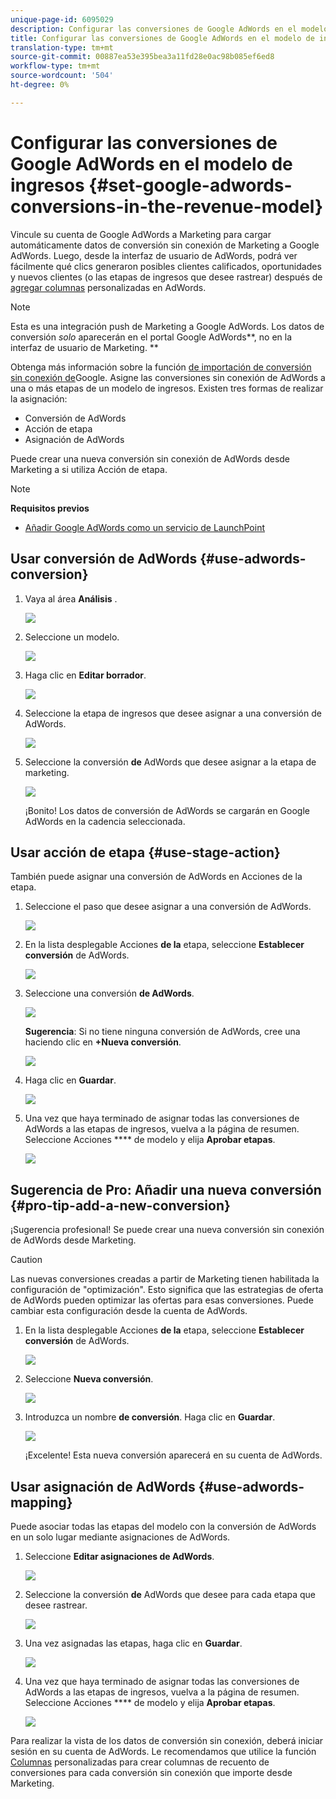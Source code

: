 ```yaml
---
unique-page-id: 6095029
description: Configurar las conversiones de Google AdWords en el modelo de ingresos - Documentos de marketing - Documentación del producto
title: Configurar las conversiones de Google AdWords en el modelo de ingresos
translation-type: tm+mt
source-git-commit: 00887ea53e395bea3a11fd28e0ac98b085ef6ed8
workflow-type: tm+mt
source-wordcount: '504'
ht-degree: 0%

---
```



# Configurar las conversiones de Google AdWords en el modelo de ingresos {#set-google-adwords-conversions-in-the-revenue-model}

Vincule su cuenta de Google AdWords a Marketing para cargar automáticamente datos de conversión sin conexión de Marketing a Google AdWords. Luego, desde la interfaz de usuario de AdWords, podrá ver fácilmente qué clics generaron posibles clientes calificados, oportunidades y nuevos clientes (o las etapas de ingresos que desee rastrear) después de [agregar columnas](https://support.google.com/adwords/answer/3073556) personalizadas en AdWords.

>[!NOTE]
>
>Esta es una integración push de Marketing a Google AdWords. Los datos de conversión *solo* aparecerán en el portal Google AdWords**, no en la interfaz de usuario de Marketing. **

Obtenga más información sobre la función [de importación de conversión sin conexión de](https://support.google.com/adwords/answer/2998031?hl=en)Google.  Asigne las conversiones sin conexión de AdWords a una o más etapas de un modelo de ingresos. Existen tres formas de realizar la asignación:

* Conversión de AdWords
* Acción de etapa
* Asignación de AdWords

Puede crear una nueva conversión sin conexión de AdWords desde Marketing a si utiliza Acción de etapa.

>[!NOTE]
>
>**Requisitos previos**
>
>* [Añadir Google AdWords como un servicio de LaunchPoint](../../../../product-docs/administration/additional-integrations/add-google-adwords-as-a-launchpoint-service.md)

>



## Usar conversión de AdWords {#use-adwords-conversion}

1. Vaya al área **Análisis** .

   ![](assets/image2015-2-23-18-3a9-3a34.png)

1. Seleccione un modelo.

   ![](assets/image2015-2-23-18-3a3-3a12.png)

1. Haga clic en **Editar borrador**.

   ![](assets/image2015-3-10-15-3a3-3a20.png)

1. Seleccione la etapa de ingresos que desee asignar a una conversión de AdWords.

   ![](assets/image2015-2-26-16-3a40-3a2.png)

1. Seleccione la conversión **de** AdWords que desee asignar a la etapa de marketing.

   ![](assets/image2015-2-26-16-3a46-3a15.png)

   ¡Bonito! Los datos de conversión de AdWords se cargarán en Google AdWords en la cadencia seleccionada.

## Usar acción de etapa {#use-stage-action}

También puede asignar una conversión de AdWords en Acciones de la etapa.

1. Seleccione el paso que desee asignar a una conversión de AdWords.

   ![](assets/image2015-2-26-16-3a40-3a2.png)

1. En la lista desplegable Acciones **de la** etapa, seleccione **Establecer conversión** de AdWords.

   ![](assets/image2015-2-26-16-3a52-3a24.png)

1. Seleccione una conversión **de AdWords**.

   ![](assets/image2015-2-26-16-3a54-3a47.png)

   **Sugerencia**: Si no tiene ninguna conversión de AdWords, cree una haciendo clic en **+Nueva conversión**.

   ![](assets/image2015-2-26-21-3a22-3a10.png)

1. Haga clic en **Guardar**.

   ![](assets/image2015-2-26-16-3a56-3a2.png)

1. Una vez que haya terminado de asignar todas las conversiones de AdWords a las etapas de ingresos, vuelva a la página de resumen. Seleccione Acciones **** de modelo y elija **Aprobar etapas**.

   ![](assets/image2015-2-27-12-3a20-3a20.png)

## Sugerencia de Pro: Añadir una nueva conversión {#pro-tip-add-a-new-conversion}

¡Sugerencia profesional! Se puede crear una nueva conversión sin conexión de AdWords desde Marketing.

>[!CAUTION]
>
>Las nuevas conversiones creadas a partir de Marketing tienen habilitada la configuración de &quot;optimización&quot;. Esto significa que las estrategias de oferta de AdWords pueden optimizar las ofertas para esas conversiones. Puede cambiar esta configuración desde la cuenta de AdWords.

1. En la lista desplegable Acciones **de la** etapa, seleccione **Establecer conversión** de AdWords.

   ![](assets/image2015-2-26-16-3a52-3a24.png)

1. Seleccione **Nueva conversión**.

   ![](assets/image2015-2-26-21-3a22-3a10.png)

1. Introduzca un nombre **de conversión**. Haga clic en **Guardar**.

   ![](assets/image2015-2-26-21-3a24-3a7.png)

   ¡Excelente! Esta nueva conversión aparecerá en su cuenta de AdWords.

## Usar asignación de AdWords {#use-adwords-mapping}

Puede asociar todas las etapas del modelo con la conversión de AdWords en un solo lugar mediante asignaciones de AdWords.

1. Seleccione **Editar asignaciones de AdWords**.

   ![](assets/image2015-2-26-17-3a3-3a29.png)

1. Seleccione la conversión **de** AdWords que desee para cada etapa que desee rastrear.

   ![](assets/image2015-2-26-17-3a6-3a15.png)

1. Una vez asignadas las etapas, haga clic en **Guardar**.

   ![](assets/image2015-2-26-17-3a7-3a48.png)

1. Una vez que haya terminado de asignar todas las conversiones de AdWords a las etapas de ingresos, vuelva a la página de resumen. Seleccione Acciones **** de modelo y elija **Aprobar etapas**.

   ![](assets/image2015-2-27-12-3a20-3a20.png)

Para realizar la vista de los datos de conversión sin conexión, deberá iniciar sesión en su cuenta de AdWords. Le recomendamos que utilice la función [Columnas](https://support.google.com/adwords/answer/3073556) personalizadas para crear columnas de recuento de conversiones para cada conversión sin conexión que importe desde Marketing.
